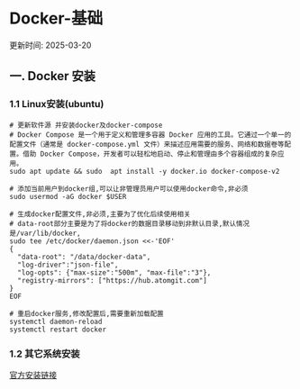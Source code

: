 # Docker-基础

更新时间: 2025-03-20
## 一. Docker 安装
### 1.1 Linux安装(ubuntu)

```shell
# 更新软件源 并安装docker及docker-compose
# Docker Compose 是一个用于定义和管理多容器 Docker 应用的工具。它通过一个单一的配置文件（通常是 docker-compose.yml 文件）来描述应用需要的服务、网络和数据卷等配置。借助 Docker Compose，开发者可以轻松地启动、停止和管理由多个容器组成的复杂应用。
sudo apt update && sudo  apt install -y docker.io docker-compose-v2 

# 添加当前用户到docker组,可以让非管理员用户可以使用docker命令,非必须
sudo usermod -aG docker $USER

# 生成docker配置文件,非必须,主要为了优化后续使用相关
# data-root部分主要是为了将docker的数据目录移动到非默认目录,默认情况是/var/lib/docker,
sudo tee /etc/docker/daemon.json <<-'EOF'
{
  "data-root": "/data/docker-data",
  "log-driver":"json-file",
  "log-opts": {"max-size":"500m", "max-file":"3"},
  "registry-mirrors": ["https://hub.atomgit.com"]
}
EOF

# 重启docker服务,修改配置后,需要重新加载配置
systemctl daemon-reload
systemctl restart docker
```

### 1.2 其它系统安装
[官方安装链接](https://docs.docker.com/engine/install/)